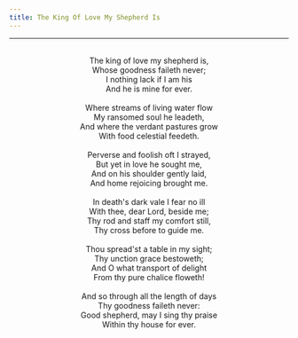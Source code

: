 ```yaml
---
title: The King Of Love My Shepherd Is
---
```


---
<center>
<br/>
The king of love my shepherd is,<br/>
Whose goodness faileth never;<br/>
I nothing lack if I am his<br/>
And he is mine for ever.<br/>
<br/>
Where streams of living water flow<br/>
My ransomed soul he leadeth,<br/>
And where the verdant pastures grow<br/>
With food celestial feedeth.<br/>
<br/>
Perverse and foolish oft I strayed,<br/>
But yet in love he sought me,<br/>
And on his shoulder gently laid,<br/>
And home rejoicing brought me.<br/>
<br/>
In death's dark vale I fear no ill<br/>
With thee, dear Lord, beside me;<br/>
Thy rod and staff my comfort still,<br/>
Thy cross before to guide me.<br/>
<br/>
Thou spread'st a table in my sight;<br/>
Thy unction grace bestoweth;<br/>
And O what transport of delight<br/>
From thy pure chalice floweth!<br/>
<br/>
And so through all the length of days<br/>
Thy goodness faileth never:<br/>
Good shepherd, may I sing thy praise<br/>
Within thy house for ever.<br/>

</center>